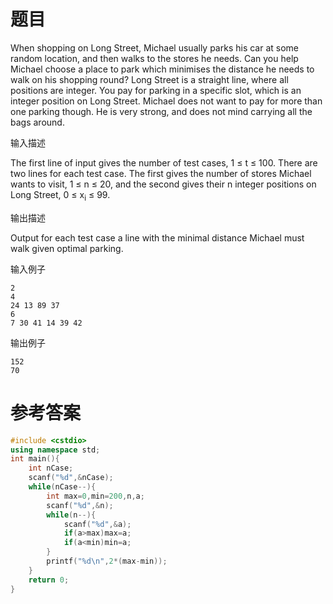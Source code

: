 # 题目
When shopping on Long Street, Michael usually parks his car at some random location, and then walks to the stores he needs. Can you help Michael choose a place to park which minimises the distance he needs to walk on his shopping round? Long Street is a straight line, where all positions are integer. You pay for parking in a specific slot, which is an integer position on Long Street. Michael does not want to pay for more than one parking though. He is very strong, and does not mind carrying all the bags around.

输入描述

The first line of input gives the number of test cases, 1 ≤ t ≤ 100. There are two lines for each test case. The first gives the number of stores Michael wants to visit, 1 ≤ n ≤ 20, and the second gives their n integer positions on Long Street, 0 ≤ x<sub>i</sub> ≤ 99.

输出描述

Output for each test case a line with the minimal distance Michael must walk given optimal parking.

输入例子
```
2
4
24 13 89 37
6
7 30 41 14 39 42
```
输出例子
```
152
70
```
# 参考答案
```c++
#include <cstdio>
using namespace std;
int main(){
	int nCase;
	scanf("%d",&nCase);
	while(nCase--){
		int max=0,min=200,n,a;
		scanf("%d",&n);
		while(n--){
			scanf("%d",&a);
			if(a>max)max=a;
			if(a<min)min=a;	
		}
		printf("%d\n",2*(max-min));
	}
	return 0;
}



